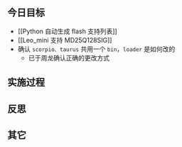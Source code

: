 

## 今日目标 
- [[Python 自动生成 flash 支持列表]] 
- [[Leo_mini 支持 MD25Q128SIG]] 
- 确认 `scorpio、taurus` 共用一个 `bin`，`loader` 是如何改的 
	- 已于周龙确认正确的更改方式 



## 实施过程





## 反思




## 其它 